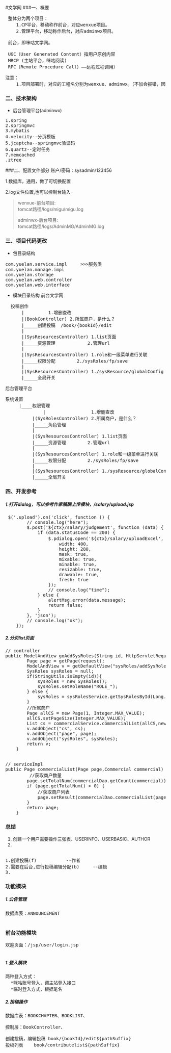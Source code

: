 #文学网
###一、概要
<pre> 整体分为两个项目：
    1.CP平台，移动称作前台，对应wenxue项目。
    2.管理平台，移动称作后台，对应adminwx项目。

 前台，即咪咕文学网。

 UGC（User Generated Content）指用户原创内容
 MRCP (主站平台，咪咕阅读)
 RPC（Remote Procedure Call）——远程过程调用） 
</pre>

<pre>注意：
	1.项目部署时，对应的工程名分别为wenxue、adminwx。（不加会报错，因为用了security框架，对url进行拦截了）
</pre>
 
### 二、技术架构
- 后台管理平台(adminwx)
<pre>
1.spring
2.springmvc
3.mybatis
4.velocity--分页模板
5.jcaptcha--springmvc验证码
6.quartz--定时任务
7.memcached
.ztree
</pre>

###二、配置文件部分
账户/密码：sysadmin/123456<br>

1.数据库，通用，做了可切换配置

2.log文件位置,也可以控制台输入
> wenxue-前台项目:<br>
> tomcat路径/logs/migu/migu.log
>
> adminwx-后台项目:<br>
> tomcat路径/logs/AdminMG/AdminMG.log

### 三、项目代码更改

* 包目录结构
<pre>
com.yuelan.service.impl     >>>服务类
com.yuelan.manage.impl
com.yuelan.storage
com.yuelan.web.controller
com.yuelan.web.interface
</pre>

* 模块目录结构
前台文学网
<pre>
  投稿创作
	  |			1.增删查改
	  |(BookController)	2.所属商户，是什么？
	  |_____创建投稿  /book/{bookId}/edit    
	  |
	  |(SysResourcesController) 1.list页面
	  |_____资源管理		    2.管理url
	  |
	  |(SysResourcesController) 1.role和一级菜单进行关联
	  |_____权限分配		2./sysRoles/fp/save
	  |
	  |(SysResourcesController) 1./sysResource/globalConfig
	  |_____全局开关 
</pre>

后台管理平台
<pre>系统设置
     |____权限管理
              |			        1.增删查改
	      |(SysRolesController)	2.所属商户，是什么？
	      |_____角色管理    
	      |
	      |(SysResourcesController) 1.list页面
	      |_____资源管理		2.管理url
	      |
	      |(SysResourcesController) 1.role和一级菜单进行关联
	      |_____权限分配		2./sysRoles/fp/save
	      |
	      |(SysResourcesController) 1./sysResource/globalConfig
	      |_____全局开关 
</pre>

### 四、开发参考
##### 1.打开dialog，可以参考作家稿酬上传模块，/salary/upload.jsp
<pre> $('.upload').on('click', function () {
        // console.log("here");
        $.post('${ctx}/salary/judgement', function (data) {
            if (data.statusCode == 200) {
                $.pdialog.open('${ctx}/salary/uploadExcel', 'uploadExcel', '上传excel', {
                    width: 400,
                    height: 280,
                    mask: true,
                    mixable: true,
                    minable: true,
                    resizable: true,
                    drawable: true,
                    fresh: true
                });
                // console.log("time");
            } else {
                alertMsg.error(data.message);
                return false;
            }
        }, 'json');
        // console.log("ok");
    });
</pre>

##### 2.分页list页面
<pre>
// controller
public ModelAndView goAddSysRoles(String id, HttpServletRequest request) {
		Page<SysRoles> page = getPage(request);
		ModelAndView v = getDefaultView("sysRoles/addSysRoles");
		SysRoles sysRoles = null;
		if(StringUtils.isEmpty(id)){
			sysRoles = new SysRoles();
			sysRoles.setRoleName("ROLE_");
		} else {
			sysRoles = sysRolesService.getSysRolesById(Long.parseLong(id));
		}
		//所属商户
		Page<Commercial> allCS = new Page<Commercial>(1, Integer.MAX_VALUE);
		allCS.setPageSize(Integer.MAX_VALUE);
		List<Commercial> cs = commercialService.commercialList(allCS,new Commercial()).getResult();
		v.addObject("cs", cs);
		v.addObject("page", page);
		v.addObject("sysRoles", sysRoles);
		return v;
	}
	

// serviceImpl
public Page<Commercial> commercialList(Page<Commercial> page,Commercial commercial) {
		 //获取商户数量
		page.setTotalNum(commercialDao.getCount(commercial));
		if (page.getTotalNum() > 0) {
			//获取商户列表
			page.setResult(commercialDao.commercialList(page,commercial));
		}
		return page;
	}
</pre>


### 总结
1. 创建一个用户需要操作三张表、USERINFO、USERBASIC、AUTHOR
2. 
<pre>

1.创建投稿(f)			--作者
2.需要在后台,进行投稿编辑分配(b) 	--编辑
3.
</pre>

### 功能模块
##### 1.公告管理
<pre>
数据库表：ANNOUNCEMENT

</pre>

### 前台功能模块
<pre>
欢迎页面：/jsp/user/login.jsp

</pre>
##### 1.登入模块
<pre>
两种登入方式：
  *咪咕账号登入，调主站登入接口
  *临时登入方式，根据笔名
</pre>
##### 2.投稿操作
<pre>
数据库表：BOOKCHAPTER、BOOKLIST、

控制层：BookController、

创建投稿，编辑投稿 book/{bookId}/edit${pathSuffix} 
投稿列表	book/contributelist${pathSuffix}

</pre>
